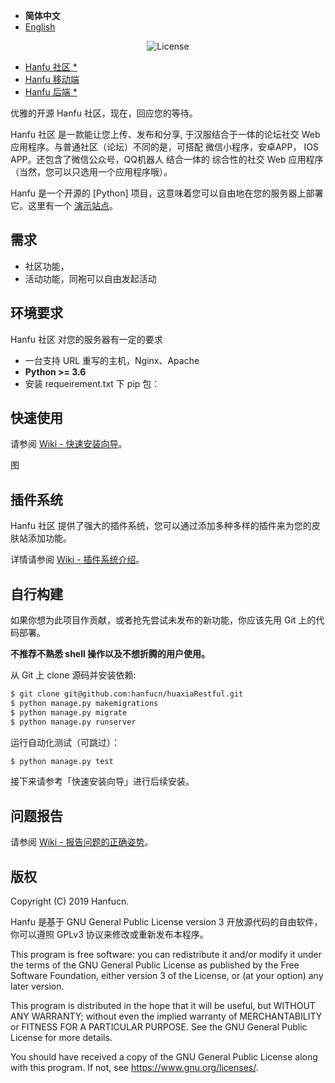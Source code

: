 - <b>简体中文</b>
- [English]()

<p align="center">
    <img src="https://poser.pugx.org/printempw/blessing-skin-server/license" alt="License">
</p>


* [Hanfu 社区 *](https://github.com/hanfucn/HanfuForum)
* [Hanfu 移动端](https://github.com/hanfucn/HanfuApp)
* [Hanfu 后端 *](https://github.com/hanfucn/HanfuRestful/)



优雅的开源 Hanfu 社区，现在，回应您的等待。

Hanfu 社区 是一款能让您上传、发布和分享, 于汉服结合于一体的论坛社交 Web 应用程序。与普通社区（论坛）不同的是，可搭配 微信小程序，安卓APP， IOS APP。还包含了微信公众号，QQ机器人 结合一体的 综合性的社交 Web 应用程序（当然，您可以只选用一个应用程序哦）。

Hanfu 是一个开源的 [Python] 项目，这意味着您可以自由地在您的服务器上部署它。这里有一个 [演示站点](http://www.vdjango.net/)。

需求
-----------
- 社区功能，
- 活动功能，同袍可以自由发起活动

环境要求
-----------
Hanfu 社区 对您的服务器有一定的要求

- 一台支持 URL 重写的主机，Nginx、Apache
- **Python >= 3.6**
- 安装 requeirement.txt 下 pip 包：


快速使用
-----------
请参阅 [Wiki - 快速安装向导]()。

图

插件系统
------------

Hanfu 社区 提供了强大的插件系统，您可以通过添加多种多样的插件来为您的皮肤站添加功能。

详情请参阅 [Wiki - 插件系统介绍]()。

自行构建
------------
如果你想为此项目作贡献，或者抢先尝试未发布的新功能，你应该先用 Git 上的代码部署。

**不推荐不熟悉 shell 操作以及不想折腾的用户使用。**

从 Git 上 clone 源码并安装依赖:

```bash
$ git clone git@github.com:hanfucn/huaxiaRestful.git
$ python manage.py makemigrations
$ python manage.py migrate
$ python manage.py runserver
```

运行自动化测试（可跳过）：

```bash
$ python manage.py test
```

接下来请参考「快速安装向导」进行后续安装。

问题报告
------------
请参阅 [Wiki - 报告问题的正确姿势]()。

版权
------------
Copyright (C) 2019 Hanfucn.

>>>
Hanfu 是基于 GNU General Public License version 3 开放源代码的自由软件，你可以遵照 GPLv3 协议来修改或重新发布本程序。
>>>

This program is free software: you can redistribute it and/or modify
it under the terms of the GNU General Public License as published by
the Free Software Foundation, either version 3 of the License, or
(at your option) any later version.

This program is distributed in the hope that it will be useful,
but WITHOUT ANY WARRANTY; without even the implied warranty of
MERCHANTABILITY or FITNESS FOR A PARTICULAR PURPOSE.  See the
GNU General Public License for more details.

You should have received a copy of the GNU General Public License
along with this program.  If not, see <https://www.gnu.org/licenses/>.

